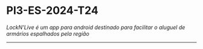 # PI3-ES-2024-T24

*LockN'Live é um app para android destinado para facilitar o aluguel de armários espalhados pela região*

---
 
